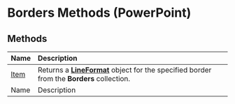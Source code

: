 
# Borders Methods (PowerPoint)

## Methods



|**Name**|**Description**|
|:-----|:-----|
| [Item](fad023e2-55c1-4115-fc61-cd4519486fad.md)|Returns a  **[LineFormat](11c955d5-bbda-d99f-cec9-fc6187450a12.md)** object for the specified border from the **Borders** collection.|
|Name|Description|
